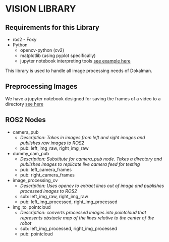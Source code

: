# __VISION LIBRARY__

## __Requirements for this Library__

- ros2 - Foxy
- Python
    - opencv-python (cv2)
    - matplotlib (using pyplot specifically)
    - jupyter notebook interpreting tools [see example here](https://marketplace.visualstudio.com/items?itemName=ms-toolsai.jupyter)

This library is used to handle all image processing needs of Dokalman.

## __Preprocessing Images__

We have a jupyter notebook designed for saving the frames of a video to a directory [see here](/vision_library/src/dokalman_vision/libraries/save_vid_frames.ipynb)


## __ROS2 Nodes__

-   camera_pub
    - _Description: Takes in images from left and right images and publishes raw images to ROS2_
    - pub: left_img_raw, right_img_raw
- dummy_cam_pub
    - _Description: Substitute for camera_pub node. Takes a directory and publishes images to replicate live camera feed for testing_
    - pub: left_camera_frames
    - pub: right_camera_frames
-   image_processing_cv
    - _Description: Uses opencv to extract lines out of image and publishes processed images to ROS2_
    - sub: left_img_raw, right_img_raw
    - pub: left_img_processed, right_img_processed
-   img_to_pointcloud
    - _Description: converts processed images into pointcloud that represents obstacle map of the lines relative to the center of the robot_
    - sub: left_img_processed, right_img_processed
    - pub: pointcloud



